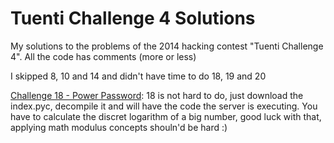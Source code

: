Tuenti Challenge 4 Solutions
============================

My solutions to the problems of the 2014 hacking contest "Tuenti Challenge 4". 
All the code has comments (more or less)

I skipped 8, 10 and 14 and didn't have time to do 18, 19 and 20

[Challenge 18 - Power Password](https://contest.tuenti.net/Challenges?id=18):
18 is not hard to do, just download the index.pyc, decompile it and will have the code the server is executing.
You have to calculate the discret logarithm of a big number, good luck with that, applying math modulus concepts shouln'd be hard :)


